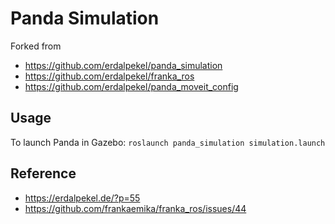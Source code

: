 # Panda Simulation
Forked from
* https://github.com/erdalpekel/panda_simulation
* https://github.com/erdalpekel/franka_ros
* https://github.com/erdalpekel/panda_moveit_config

## Usage
To launch Panda in Gazebo: `roslaunch panda_simulation simulation.launch`

## Reference
* https://erdalpekel.de/?p=55
* https://github.com/frankaemika/franka_ros/issues/44